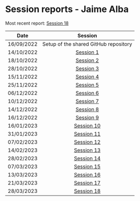 # **Session reports - Jaime Alba**

Most recent report: [Session 18](session18.md)

|Date|Session|
|:---:|:---:|
| 16/09/2022 | Setup of the shared GitHub repository|
| 14/10/2022 | [Session 1](session01.md)|
| 18/10/2022 | [Session 2](session02.md)|
| 28/10/2022 | [Session 3](session03.md)|
| 15/11/2022 | [Session 4](session04.md)|
| 25/11/2022 | [Session 5](session05.md)|
| 06/12/2022 | [Session 6](session06.md)|
| 10/12/2022 | [Session 7](session07.md)|
| 14/12/2022 | [Session 8](session08.md)|
| 16/12/2022 | [Session 9](session09.md)|
| 16/01/2023 | [Session 10](session10.md)|
| 31/01/2023 | [Session 11](session11.md)|
| 07/02/2023 | [Session 12](session12.md)|
| 14/02/2023 | [Session 13](session13.md)|
| 28/02/2023 | [Session 14](session14.md)|
| 07/03/2023 | [Session 15](session15.md)|
| 13/03/2023 | [Session 16](session16.md)|
| 21/03/2023 | [Session 17](session17.md)|
| 28/03/2023 | [Session 18](session18.md)|